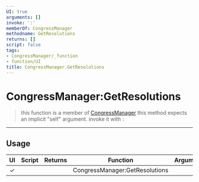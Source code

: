 ```yaml
---
UI: true
arguments: []
invoke: ':'
memberOf: CongressManager
methodname: GetResolutions
returns: []
script: false
tags:
- CongressManager/_function
- function/UI
title: CongressManager.GetResolutions
---
```

# CongressManager:GetResolutions
> this function is a member of [CongressManager](civ-6/lua/CongressManager.md)
> this method expects an implicit "self" argument. invoke it with `:`
-----
## Usage
|  UI | Script | Returns | Function | Arguments |
|:---:|:------:|-------:|:--------:|:---------|
|✓| ||CongressManager:GetResolutions||
